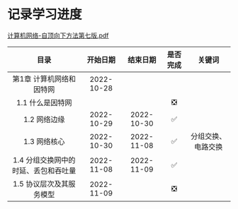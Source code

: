 # 记录学习进度

[计算机网络-自顶向下方法第七版.pdf](https://github.com/TimorYang/Computer-Networking-Keith-Ross)

|目录|开始日期|结束日期|是否完成|关键词|
|:----:|:----:|:----:|:----:|:----:|
|第1章 计算机网络和因特网|2022-10-28||||
|1.1 什么是因特网|||&#x274E;||
|1.2 网络边缘|2022-10-29|2022-10-30|&#x2705;||
|1.3 网络核心|2022-10-30|2022-11-08|&#x2705;|分组交换、电路交换|
|1.4 分组交换网中的时延、丢包和吞吐量|2022-11-08|2022-11-09|&#x2705;||
|1.5 协议层次及其服务模型|2022-11-09||&#x274E;||
